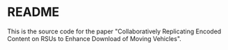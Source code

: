# README
This is the source code for the paper "Collaboratively Replicating Encoded Content on RSUs to Enhance Download of Moving Vehicles".
